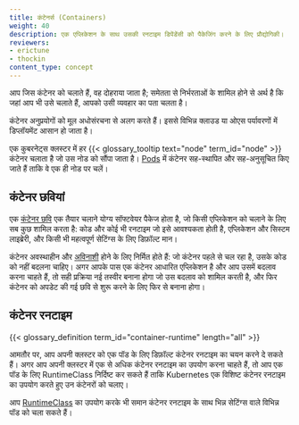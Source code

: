 ```yaml
---
title: कंटेनर्स (Containers)
weight: 40
description: एक एप्लिकेशन के साथ उसकी रनटाइम डिपेंडेंसी को पैकेजिंग करने के लिए प्रौद्योगिकी।
reviewers:
- erictune
- thockin
content_type: concept
---
```


<!-- overview -->

आप जिस कंटेनर को चलाते हैं, वह दोहराया जाता है; समेतता से निर्भरताओं के शामिल होने से अर्थ है कि जहां आप भी उसे चलाते हैं, आपको उसी व्यवहार का पता चलता है।

कंटेनर अनुप्रयोगों को मूल अधोसंरचना से अलग करते हैं। इससे विभिन्न क्लाउड या ओएस पर्यावरणों में डिप्लॉयमेंट आसान हो जाता है।

एक कुबरनेट्स क्लस्टर में हर {{< glossary_tooltip text="node" term_id="node" >}} कंटेनर चलाता है जो उस नोड को सौंपा जाता है।
[Pods](/docs/concepts/workloads/pods/) में कंटेनर सह-स्थापित और सह-अनुसूचित किए जाते हैं ताकि वे एक ही नोड पर चलें।


<!-- body -->

## कंटेनर छवियां

एक [कंटेनर छवि](/docs/concepts/containers/images/) एक तैयार चलाने योग्य सॉफ्टवेयर पैकेज होता है, जो किसी एप्लिकेशन को चलाने के लिए सब कुछ शामिल करता है: कोड और कोई भी रनटाइम जो इसे आवश्यकता होती है, एप्लिकेशन और सिस्टम लाइब्रेरी, और किसी भी महत्वपूर्ण सेटिंग्स के लिए डिफ़ॉल्ट मान।


कंटेनर अवस्थाहीन और [अविनाशी](https://glossary.cncf.io/immutable-infrastructure/) होने के लिए निर्मित होते हैं: जो कंटेनर पहले से चल रहा है, उसके कोड को नहीं बदलना चाहिए। अगर आपके पास एक कंटेनर आधारित एप्लिकेशन है और आप उसमें बदलाव करना चाहते हैं, तो सही प्रक्रिया नई तस्वीर बनाना होगा जो उस बदलाव को शामिल करती है, और फिर कंटेनर को अपडेट की गई छवि से शुरू करने के लिए फिर से बनाना होगा।

## कंटेनर रनटाइम

{{< glossary_definition term_id="container-runtime" length="all" >}}

आमतौर पर, आप अपनी क्लस्टर को एक पॉड के लिए डिफ़ॉल्ट कंटेनर रनटाइम का चयन करने दे सकते हैं। अगर आप अपनी क्लस्टर में एक से अधिक कंटेनर रनटाइम का उपयोग करना चाहते हैं, तो आप एक पॉड के लिए RuntimeClass निर्दिष्ट कर सकते हैं ताकि Kubernetes एक विशिष्ट कंटेनर रनटाइम का उपयोग करते हुए उन कंटेनरों को चलाए।

आप [RuntimeClass](/docs/concepts/containers/runtime-class/) का उपयोग करके भी समान कंटेनर रनटाइम के साथ भिन्न सेटिंग्स वाले विभिन्न पॉड को चला सकते हैं।
